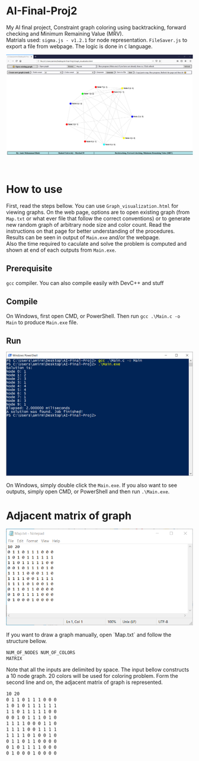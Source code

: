 # AI-Final-Proj2
My AI final project, Constraint graph coloring using backtracking, forward checking and Minimum Remaining Value (MRV).<br />
Matrials used: `sigma.js - v1.2.1` for node representation. `FileSaver.js` to export a file from webpage. The logic is done in `C` language.
<p align="center"><img src="https://raw.githubusercontent.com/DarkC343/AI-Final-Proj2/master/screenshots/graph_representation.png"></p>
<br />

# How to use
First, read the steps bellow. You can use `Graph_visualization.html` for viewing graphs. On the web page, options are to open existing graph (from `Map.txt` or what ever file that follow the correct conventions) or to generate new random graph of arbitrary node size and color count. Read the instructions on that page for better understanding of the procedures. Results can be seen in output of `Main.exe` and/or the webpage.\
Also the time required to caculate and solve the problem is computed and shown at end of each outputs from `Main.exe`.

## Prerequisite
`gcc` compiler. You can also compile easily with DevC++ and stuff
## Compile
On Windows, first open CMD, or PowerShell. Then run `gcc .\Main.c -o Main` to produce `Main.exe` file.
## Run
<p align="center"><img src="https://raw.githubusercontent.com/DarkC343/AI-Final-Proj2/master/screenshots/program_execution.png"></p>

On Windows, simply double click the `Main.exe`. If you also want to see outputs, simply open CMD, or PowerShell and then run `.\Main.exe`.

# Adjacent matrix of graph
<p align="center"><img src="https://raw.githubusercontent.com/DarkC343/AI-Final-Proj2/master/screenshots/adjacency_matrix.png"></p>
If you want to draw a graph manually, open `Map.txt` and follow the structure bellow.

```
NUM_OF_NODES NUM_OF_COLORS
MATRIX
```

Note that all the inputs are delimited by space.
The input bellow constructs a 10 node graph. 20 colors will be used for coloring problem. Form the second line and on, the adjacent matrix of graph is represented.

```
10 20
0 1 1 0 1 1 1 0 0 0
1 0 1 0 1 1 1 1 1 1
1 1 0 1 1 1 1 1 0 0
0 0 1 0 1 1 1 0 1 0
1 1 1 1 0 0 0 1 1 0
1 1 1 1 0 0 1 1 1 1
1 1 1 1 0 1 0 0 1 0
0 1 1 0 1 1 0 0 0 0
0 1 0 1 1 1 1 0 0 0
0 1 0 0 0 1 0 0 0 0
```
